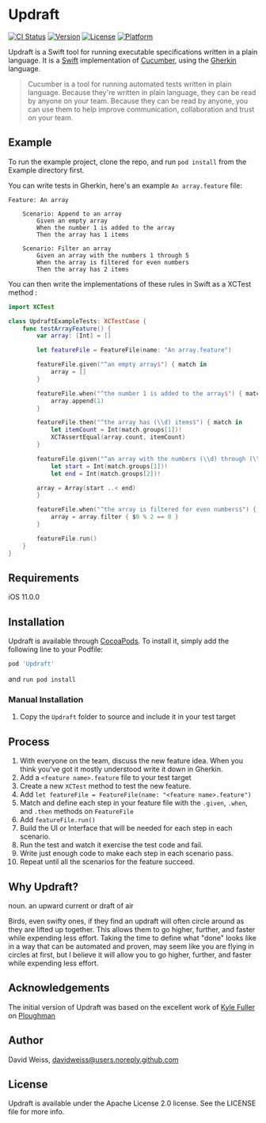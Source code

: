 # Updraft

[![CI Status](https://travis-ci.org/davidweiss/updraft.svg?branch=master)](https://travis-ci.org/davidweiss/updraft)
[![Version](https://img.shields.io/cocoapods/v/Updraft.svg?style=flat)](http://cocoapods.org/pods/Updraft)
[![License](https://img.shields.io/cocoapods/l/Updraft.svg?style=flat)](http://cocoapods.org/pods/Updraft)
[![Platform](https://img.shields.io/cocoapods/p/Updraft.svg?style=flat)](http://cocoapods.org/pods/Updraft)

Updraft is a Swift tool for running executable specifications written in a plain language. It is a [Swift](https://swift.org) implementation of [Cucumber](https://cucumber.io), using the [Gherkin](https://cucumber.io/docs/reference#gherkin) language.

> Cucumber is a tool for running automated tests written in plain language.
> Because they're written in plain language, they can be read by anyone on
> your team. Because they can be read by anyone, you can use them to help
> improve communication, collaboration and trust on your team.

## Example

To run the example project, clone the repo, and run `pod install` from the Example directory first.

You can write tests in Gherkin, here's an example `An array.feature` file:

```cucumber
Feature: An array

    Scenario: Append to an array
        Given an empty array
        When the number 1 is added to the array
        Then the array has 1 items

    Scenario: Filter an array
        Given an array with the numbers 1 through 5
        When the array is filtered for even numbers
        Then the array has 2 items
```

You can then write the implementations of these rules in Swift as a XCTest method :

```swift
import XCTest

class UpdraftExampleTests: XCTestCase {
    func testArrayFeature() {
        var array: [Int] = []

        let featureFile = FeatureFile(name: "An array.feature")

        featureFile.given("^an empty array$") { match in
            array = []
        }

        featureFile.when("^the number 1 is added to the array$") { match in
            array.append(1)
        }

        featureFile.then("^the array has (\\d) items$") { match in
            let itemCount = Int(match.groups[1])!
            XCTAssertEqual(array.count, itemCount)
        }

        featureFile.given("^an array with the numbers (\\d) through (\\d)$") { match in
            let start = Int(match.groups[1])!
            let end = Int(match.groups[2])!

        array = Array(start ..< end)
        }

        featureFile.when("^the array is filtered for even numbers$") { match in
            array = array.filter { $0 % 2 == 0 }
        }

        featureFile.run()
    }
}
```

## Requirements

iOS 11.0.0

## Installation

Updraft is available through [CocoaPods](http://cocoapods.org). To install
it, simply add the following line to your Podfile:

```ruby
pod 'Updraft'
```
and `run pod install`

### Manual Installation

1. Copy the `Updraft` folder to source and include it in your test target

## Process

1. With everyone on the team, discuss the new feature idea. When you think you've got it mostly understood write it down in Gherkin.
2. Add a `<feature name>.feature` file to your test target
3. Create a new `XCTest` method to test the new feature.
4. Add `let featureFile = FeatureFile(name: "<feature name>.feature")`
5. Match and define each step in your feature file with the `.given`, `.when`, and `.then` methods on `FeatureFile`
6. Add `featureFile.run()`
7. Build the UI or Interface that will be needed for each step in each scenario.
8. Run the test and watch it exercise the test code and fail.
9. Write just enough code to make each step in each scenario pass.
10. Repeat until all the scenarios for the feature succeed.

## Why Updraft?

noun. an upward current or draft of air

Birds, even swifty ones, if they find an updraft will often circle around as they are lifted up together. This allows them to go higher, further, and faster while expending less effort. Taking the time to define what "done" looks like in a way that can be automated and proven, may seem like you are flying in circles at first, but I believe it will allow you to go higher, further, and faster while expending less effort.

## Acknowledgements

The initial version of Updraft was based on the excellent work of [Kyle Fuller](https://fuller.li) on [Ploughman](https://github.com/kylef/Ploughman)

## Author

David Weiss, davidweiss@users.noreply.github.com

## License

Updraft is available under the Apache License 2.0 license. See the LICENSE file for more info.
